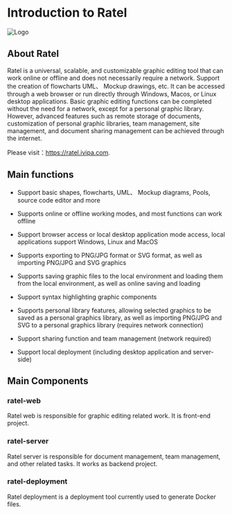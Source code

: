 # Introduction to Ratel

![Logo](/images/favicon-128.png)

## About Ratel

Ratel is a universal, scalable, and customizable graphic editing tool that can work online or offline and does not necessarily require a network. Support the creation of flowcharts UML、 Mockup drawings, etc. It can be accessed through a web browser or run directly through Windows, Macos, or Linux desktop applications. Basic graphic editing functions can be completed without the need for a network, except for a personal graphic library. However, advanced features such as remote storage of documents, customization of personal graphic libraries, team management, site management, and document sharing management can be achieved through the internet.

Please visit：<https://ratel.ivipa.com>.

## Main functions

- Support basic shapes, flowcharts, UML、 Mockup diagrams, Pools, source code editor and more

- Supports online or offline working modes, and most functions can work offline

- Support browser access or local desktop application mode access, local applications support Windows, Linux and MacOS

- Supports exporting to PNG/JPG format or SVG format, as well as importing PNG/JPG and SVG graphics

- Supports saving graphic files to the local environment and loading them from the local environment, as well as online saving and loading

- Support syntax highlighting graphic components

- Supports personal library features, allowing selected graphics to be saved as a personal graphics library, as well as importing PNG/JPG and SVG to a personal graphics library (requires network connection)

- Support sharing function and team management (network required)

- Support local deployment (including desktop application and server-side)

## Main Components

### ratel-web

Ratel web is responsible for graphic editing related work. It is front-end project.

### ratel-server

Ratel server is responsible for document management, team management, and other related tasks. It works as backend project.

### ratel-deployment

Ratel deployment is a deployment tool currently used to generate Docker files.
